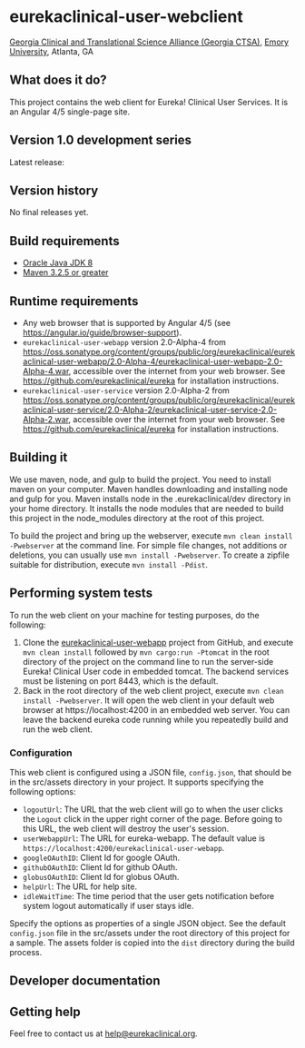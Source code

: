 # eurekaclinical-user-webclient
[Georgia Clinical and Translational Science Alliance (Georgia CTSA)](http://www.georgiactsa.org), [Emory University](http://www.emory.edu), Atlanta, GA

## What does it do?
This project contains the web client for Eureka! Clinical
User Services. It is an Angular 4/5 single-page site.

## Version 1.0 development series
Latest release:

## Version history
No final releases yet.

## Build requirements
* [Oracle Java JDK 8](http://www.oracle.com/technetwork/java/javase/overview/index.html)
* [Maven 3.2.5 or greater](https://maven.apache.org)

## Runtime requirements
* Any web browser that is supported by Angular 4/5 (see
  https://angular.io/guide/browser-support).
* `eurekaclinical-user-webapp` version 2.0-Alpha-4 from
  https://oss.sonatype.org/content/groups/public/org/eurekaclinical/eurekaclinical-user-webapp/2.0-Alpha-4/eurekaclinical-user-webapp-2.0-Alpha-4.war,
  accessible over the internet from your web browser. See
  https://github.com/eurekaclinical/eureka for installation instructions. 
* `eurekaclinical-user-service` version 2.0-Alpha-2 from
  https://oss.sonatype.org/content/groups/public/org/eurekaclinical/eurekaclinical-user-service/2.0-Alpha-2/eurekaclinical-user-service-2.0-Alpha-2.war,
  accessible over the internet from your web browser. See
  https://github.com/eurekaclinical/eureka for installation instructions.

## Building it
We use maven, node, and gulp to build the project. You need to install
maven on your computer. Maven handles downloading and installing node
and gulp for you. Maven installs node in the .eurekaclinical/dev
directory in your home directory. It installs the node modules that
are needed to build this project in the node_modules directory at the
root of this project.

To build the project and bring up the webserver, execute `mvn clean install -Pwebserver` 
at the command line. For simple file changes, not additions or deletions, 
you can usually use `mvn install -Pwebserver`. To create a zipfile suitable for
distribution, execute `mvn install -Pdist`.

## Performing system tests
To run the web client on your machine for testing purposes, do the
following:

1. Clone the [eurekaclinical-user-webapp](https://github.com/eurekaclinical/eurekaclinical-user-webapp)
project from GitHub, and execute `mvn clean install`
followed by `mvn cargo:run -Ptomcat` in the root directory of the
project on the command line to run the server-side Eureka! Clinical
User code in embedded tomcat. The backend services must be
listening on port 8443, which is the default.
2. Back in the root directory of the web client project, execute
`mvn clean install -Pwebserver`. It will open the web client in your
default web browser at https://localhost:4200 in an embedded web
server. You can leave the backend eureka code running while you
repeatedly build and run the web client.

### Configuration
This web client is configured using a JSON file, `config.json`, that
should be in the src/assets directory in your project. It supports 
specifying the following options:
* `logoutUrl`: The URL that the web client will go to when the user
  clicks the `Logout` click in the upper right corner of the
  page. Before going to this URL, the web client will destroy the
  user's session. 
* `userWebappUrl`: The URL for eureka-webapp. The default value is
  `https://localhost:4200/eurekaclinical-user-webapp`.
* `googleOAuthID`: Client Id for google OAuth.
* `githubOAuthID`: Client Id for github OAuth.
* `globusOAuthID`: Client Id for globus OAuth.
* `helpUrl`: The URL for help site.
* `idleWaitTime`: The time period that the user gets notification before system logout automatically if user stays idle.

Specify the options as properties of a single JSON object. See the
default `config.json` file in the src/assets under the root directory
of this project for a sample. The assets folder is copied into the `dist` 
directory during the build process.

## Developer documentation


## Getting help
Feel free to contact us at help@eurekaclinical.org.